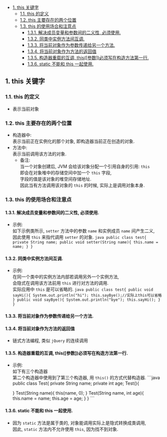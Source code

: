 <!-- TOC -->

- [1. this 关键字](#1-this-关键字)
  - [1.1. this 的定义](#11-this-的定义)
  - [1.2. this 主要存在的两个位置](#12-this-主要存在的两个位置)
  - [1.3. this 的使用场合和注意点](#13-this-的使用场合和注意点)
    - [1.3.1. 解决成员变量和参数间的二义性, 必须使用.](#131-解决成员变量和参数间的二义性-必须使用)
    - [1.3.2. 同类中实例方法间互调.](#132-同类中实例方法间互调)
    - [1.3.3. 将当前对象作为参数传递给另一个方法.](#133-将当前对象作为参数传递给另一个方法)
    - [1.3.4. 将当前对象作为方法的返回值](#134-将当前对象作为方法的返回值)
    - [1.3.5. 构造器重载的互调, this([参数])必须写在构造方法第一行.](#135-构造器重载的互调-this参数必须写在构造方法第一行)
    - [1.3.6. static 不能和 this 一起使用.](#136-static-不能和-this-一起使用)

<!-- /TOC -->

## 1. this 关键字

### 1.1. this 的定义
- 表示当前对象

### 1.2. this 主要存在的两个位置
- 构造器中:  
  表示当前正在实例化的那个对象, 即构造器当前正在创造的对象.  
- 方法中:  
  表示当前调用该方法的对象.
  - 备注:  
    当一个对象创建后, JVM 会给该对象分配一个引用自身的引用: `this`  
    即会在对象堆中的存储空间中加一个 `this` 字段,  
    字段的值是该对象的堆空间存储地址.  
    因此当有方法调用该对象的 `this` 的时候, 实际上是调用对象本身.

### 1.3. this 的使用场合和注意点

#### 1.3.1. 解决成员变量和参数间的二义性, 必须使用.
   - 示例:    
     如下示例类所示, `setter` 方法中的参数 `name`  和实例成员 `name` 间产生二义,  
     因此使用 `this` 来指代调用 `setter` 的对象.
    ```java
    public class test{
        private String name;
        public void setter(String name){
            this.name = name;
        }
    }
    ```

#### 1.3.2. 同类中实例方法间互调.
   - 示例:   
     在同一个类中的实例方法内部若调用另外一个实例方法,   
     会隐式在调用该方法前用 `this` 进行对方法的调用.  
     实际应用中 `this` 是可以省略的.
    ```java
    public class test{
        public void sayHi(){
            System.out.println("hi");
            this.sayBye();//实际上this可以省略
        }
        public void sayBye(){
            System.out.println("bye");
            this.sayHi();
        }
    }
    ```

#### 1.3.3. 将当前对象作为参数传递给另一个方法.

#### 1.3.4. 将当前对象作为方法的返回值
   - 链式方法编程, 类似 `jQuery` 的连续调用

#### 1.3.5. 构造器重载的互调, this([参数])必须写在构造方法第一行.
   - 示例:  
     如下有三个构造器  
     第二个构造器中使用到了第三个构造器, 用 `this()` 的方式代替构造器.
    ```java
    public class Test{
        private String name;
        private int age;
        Test(){

        }
        Test(String name){
            this(name, 0);
        }
        Test(String name, int age){
            this.name = name;
            this.age = age;
        }
    }
    ```

#### 1.3.6. static 不能和 this 一起使用.
   - 因为 `static` 方法是属于类的, 对象能调用实际上是隐式转换成类调用,  
   因此, `static` 方法内不允许使用 `this`, 因为找不到对象.